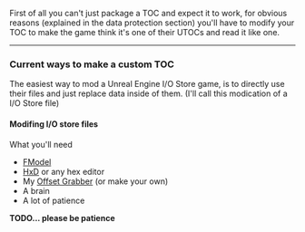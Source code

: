 <p>First of all you can't just package a TOC and expect it to work, for obvious reasons (explained in the data protection section) you'll have to modify your TOC to make the game think it's one of their UTOCs and read it like one.</p>
<hr>

<h3>Current ways to make a custom TOC</h3>
<p>The easiest way to mod a Unreal Engine I/O Store game, is to directly use their files and just replace data inside of them. (I'll call this modication of a I/O Store file)</p>

<h4>Modifing I/O store files</h4>
<p>What you'll need</p>
<ul>
  <li><a href="https://github.com/4sval/FModel">FModel</a></li>
  <li><a href="https://mh-nexus.de/en/hxd/">HxD</a> or any hex editor</li>
  <li>My <a href="https://mh-nexus.de/en/hxd/">Offset Grabber</a> (or make your own)</li>
  <li>A brain</li>
  <li>A lot of patience</li>
</ul>

<p><b>TODO... please be patience</b></p>
